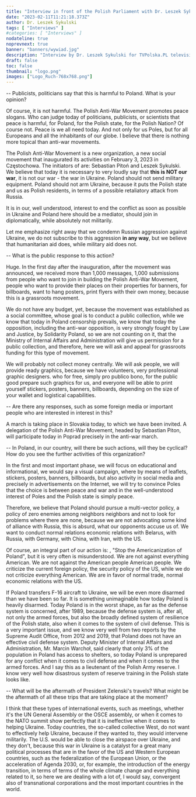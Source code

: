 ```yaml
---
title: "Interview in front of the Polish Parliament with Dr. Leszek Sykulski"
date: "2023-02-11T11:21:18.373Z"
author: Dr. Leszek Sykulski
tags: [ "Interviews" ]
#categories: [ "Interviews" ]
nodateline: true
noprevnext: true
banner: "banners/wywiad.jpg"
description: "Interview by Dr. Leszek Sykulski for TVPolska.PL television station"
draft: false
toc: false
thumbnail: "logo.png"
images: ["Logo_Ruch-768x768.png"]
---
```


-- Publicists, politicians say that this is harmful to Poland. What is your opinion?


Of course, it is not harmful.
The Polish Anti-War Movement promotes peace slogans. Who can judge today
of politicians, publicists, or scientists that peace is harmful, for Poland,
for the Polish state, for the Polish Nation? Of course not. Peace is
we all need today. And not only for us Poles, but for all
Europeans and all the inhabitants of our globe. I believe that there is nothing
more topical than anti-war movements.


The Polish Anti-War Movement is a new organization, a new social movement that
inaugurated its activities on February 3, 2023 in Częstochowa. The initiators of
are: Sebastian Pitoń and Leszek Sykulski. We believe that today it is necessary to very
loudly say that __this is NOT our war__, it is not our war - the war in Ukraine.
Poland should not send military equipment. Poland should not arm
Ukraine, because it puts the Polish state and us as
Polish residents, in terms of a possible retaliatory attack from Russia.


It is in our, well understood, interest to end the conflict as soon as possible
in Ukraine and Poland here should be a mediator, should join in diplomatically,
while absolutely not militarily.


Let me emphasize right away that we condemn Russian aggression against Ukraine, we do not subscribe
to this aggression __in any way__, but we believe that humanitarian aid does,
while military aid does not.


-- What is the public response to this action?


Huge. In the first day after the inauguration, after the movement was announced, we received more than
1,000 messages, 1,000 submissions from people who want to join in building the Polish
Anti-War Movement, people who want to provide their places on their properties
for banners, for billboards, want to hang posters, print flyers with their own money,
because this is a grassroots movement.


We do not have any budget, yet, because the movement was established as a social committee,
whose goal is to conduct a public collection, while we know that today in Poland
censorship prevails, we know that today the opposition, including the anti-war opposition, is very strongly fought by Law and Justice, by Solidarity Poland, so we are not counting on it,
that the Ministry of Internal Affairs and Administration will give us permission for a public collection, and therefore, here we will ask and appeal for grassroots funding for this type of movement.


We will probably not collect money centrally. We will ask people, we will provide ready
graphics, because we have volunteers, very professional graphic designers. who for free, simply
pro publico bono, for the public good prepare such graphics for us, and everyone will be able to
print yourself stickers, posters, banners, billboards, depending on the size of your wallet
and logistical capabilities.


-- Are there any responses, such as some foreign media or important people who are interested in
interest in this?


A march is taking place in Slovakia today, to which we have been invited. A delegation of the Polish
Anti-War Movement, headed by Sebastian Piton, will participate today in Poprad
precisely in the anti-war march.


-- In Poland, in our country, will there be such actions, will they be cyclical?
How do you see the further activities of this organization?


In the first and most important phase, we will focus on educational and
informational, we would say a visual campaign, where by means of leaflets, stickers, posters,
banners, billboards, but also activity in social media and precisely in advertisements
on the Internet, we will try to convince Poles that the choice is between peace and war
and in the well-understood interest of Poles and the Polish state is simply peace.


Therefore, we believe that Poland should pursue a multi-vector policy, a policy of zero enemies among neighbors neighbors and not to look for problems where there are none, because we are not advocating some kind of alliance with Russia, this is absurd, what our opponents accuse us of. We want to conduct normal relations economic relations with Belarus, with Russia, with Germany, with China, with Iran, with the US.


Of course, an integral part of our action is: , "Stop the Americanization of Poland", but it is very often is misunderstood. We are not against everything American. We are not against the American people
American people. We criticize the current foreign policy, the security policy of the US, while we do not criticize everything American. We are in favor of normal trade, normal economic relations with the US.


If Poland transfers F-16 aircraft to Ukraine, we will be even more disarmed than we have been so far. It is something unimaginable how today Poland is heavily disarmed. Today Poland is in the worst shape, as far as the defense system is concerned, after 1989, because the defense system is, after all, not only the armed forces, but also the broadly defined system of resilience of the Polish state, also when it comes to the system of civil defense. This is a very important issue, and we know very well from two reports by the Supreme Audit Office, from 2012 and 2019, that Poland does not have an effective civil defense system. Deputy Minister of Internal Affairs and Administration, Mr. Marcin Warchoł, said clearly that only 3% of the population in Poland has access to shelters, so today Poland is unprepared for any conflict when it comes to civil defense and when it comes to the armed forces. And I say this as a lieutenant of the Polish Army reserve. I know very well how disastrous system of reserve training in the Polish state looks like.


-- What will be the aftermath of President Zelenski's travels? What might be the aftermath of all these trips that are taking place at the moment?


I think that these types of international events, such as meetings, whether it's the UN General Assembly or the OSCE assembly, or when it comes to the NATO summit show perfectly that it is ineffective when it comes to helping Ukraine. Today countries, the so-called collective West, do not want to effectively help Ukraine, because if they wanted to, they would intervene militarily.
The U.S. would be able to close the airspace over Ukraine, and they don't, because this war in Ukraine is a catalyst for a great many political processes that are in the favor of the US and Western European countries, such as the federalization of the European Union, or the acceleration of Agenda 2030, or, for example, the introduction of the energy transition, in terms of terms of the whole climate change and everything related to it, so here we are dealing with a lot of, I would say, convergent also of transnational corporations and the most important countries in the world.
